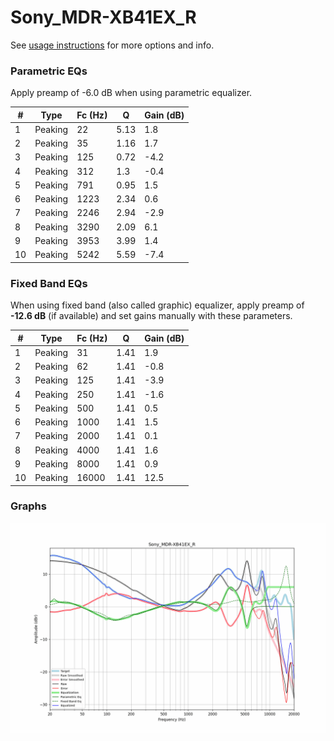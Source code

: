 # Sony_MDR-XB41EX_R
See [usage instructions](https://github.com/jaakkopasanen/AutoEq#usage) for more options and info.

### Parametric EQs
Apply preamp of -6.0 dB when using parametric equalizer.

|   # | Type    |   Fc (Hz) |    Q |   Gain (dB) |
|-----|---------|-----------|------|-------------|
|   1 | Peaking |        22 | 5.13 |         1.8 |
|   2 | Peaking |        35 | 1.16 |         1.7 |
|   3 | Peaking |       125 | 0.72 |        -4.2 |
|   4 | Peaking |       312 | 1.3  |        -0.4 |
|   5 | Peaking |       791 | 0.95 |         1.5 |
|   6 | Peaking |      1223 | 2.34 |         0.6 |
|   7 | Peaking |      2246 | 2.94 |        -2.9 |
|   8 | Peaking |      3290 | 2.09 |         6.1 |
|   9 | Peaking |      3953 | 3.99 |         1.4 |
|  10 | Peaking |      5242 | 5.59 |        -7.4 |

### Fixed Band EQs
When using fixed band (also called graphic) equalizer, apply preamp of **-12.6 dB** (if available) and set gains manually with these parameters.

|   # | Type    |   Fc (Hz) |    Q |   Gain (dB) |
|-----|---------|-----------|------|-------------|
|   1 | Peaking |        31 | 1.41 |         1.9 |
|   2 | Peaking |        62 | 1.41 |        -0.8 |
|   3 | Peaking |       125 | 1.41 |        -3.9 |
|   4 | Peaking |       250 | 1.41 |        -1.6 |
|   5 | Peaking |       500 | 1.41 |         0.5 |
|   6 | Peaking |      1000 | 1.41 |         1.5 |
|   7 | Peaking |      2000 | 1.41 |         0.1 |
|   8 | Peaking |      4000 | 1.41 |         1.6 |
|   9 | Peaking |      8000 | 1.41 |         0.9 |
|  10 | Peaking |     16000 | 1.41 |        12.5 |

### Graphs
![](./Sony_MDR-XB41EX_R.png)
